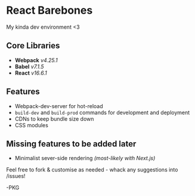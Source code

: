 # React Barebones

My kinda dev environment <3

## Core Libraries

- **Webpack** _v4.25.1_
- **Babel** _v7.1.5_
- **React** _v16.6.1_

## Features

- Webpack-dev-server for hot-reload
- `build-dev` and `build-prod` commands for development and deployment
- CDNs to keep bundle size down
- CSS modules

## Missing features to be added later

- Minimalist sever-side rendering _(most-likely with Next.js)_


Feel free to fork & customise as needed - whack any suggestions into /issues!

-PKG